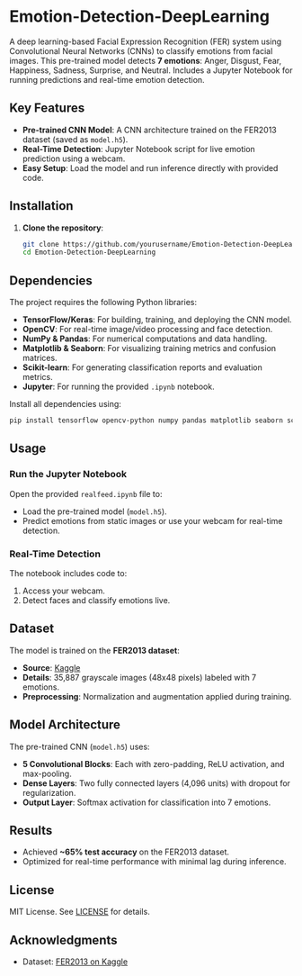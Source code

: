 # Emotion-Detection-DeepLearning  

A deep learning-based Facial Expression Recognition (FER) system using Convolutional Neural Networks (CNNs) to classify emotions from facial images. This pre-trained model detects **7 emotions**: Anger, Disgust, Fear, Happiness, Sadness, Surprise, and Neutral. Includes a Jupyter Notebook for running predictions and real-time emotion detection.


## Key Features
- **Pre-trained CNN Model**: A CNN architecture trained on the FER2013 dataset (saved as `model.h5`).
- **Real-Time Detection**: Jupyter Notebook script for live emotion prediction using a webcam.
- **Easy Setup**: Load the model and run inference directly with provided code.


## Installation
1. **Clone the repository**:
   ```bash
   git clone https://github.com/yourusername/Emotion-Detection-DeepLearning.git
   cd Emotion-Detection-DeepLearning
   ```
## Dependencies
The project requires the following Python libraries:
- **TensorFlow/Keras**: For building, training, and deploying the CNN model.
- **OpenCV**: For real-time image/video processing and face detection.
- **NumPy & Pandas**: For numerical computations and data handling.
- **Matplotlib & Seaborn**: For visualizing training metrics and confusion matrices.
- **Scikit-learn**: For generating classification reports and evaluation metrics.
- **Jupyter**: For running the provided `.ipynb` notebook.

Install all dependencies using:
```bash
pip install tensorflow opencv-python numpy pandas matplotlib seaborn scikit-learn jupyter
```

## Usage
### Run the Jupyter Notebook
Open the provided `realfeed.ipynb` file to:
   - Load the pre-trained model (`model.h5`).
   - Predict emotions from static images or use your webcam for real-time detection.

### Real-Time Detection
The notebook includes code to:
1. Access your webcam.
2. Detect faces and classify emotions live.

## Dataset
The model is trained on the **FER2013 dataset**:
- **Source**: [Kaggle](https://www.kaggle.com/datasets/msambare/fer2013)
- **Details**: 35,887 grayscale images (48x48 pixels) labeled with 7 emotions.
- **Preprocessing**: Normalization and augmentation applied during training.

## Model Architecture
The pre-trained CNN (`model.h5`) uses:
- **5 Convolutional Blocks**: Each with zero-padding, ReLU activation, and max-pooling.
- **Dense Layers**: Two fully connected layers (4,096 units) with dropout for regularization.
- **Output Layer**: Softmax activation for classification into 7 emotions.

## Results
- Achieved **~65% test accuracy** on the FER2013 dataset.
- Optimized for real-time performance with minimal lag during inference.

## License
MIT License. See [LICENSE](LICENSE) for details.

## Acknowledgments
- Dataset: [FER2013 on Kaggle](https://www.kaggle.com/datasets/msambare/fer2013)
